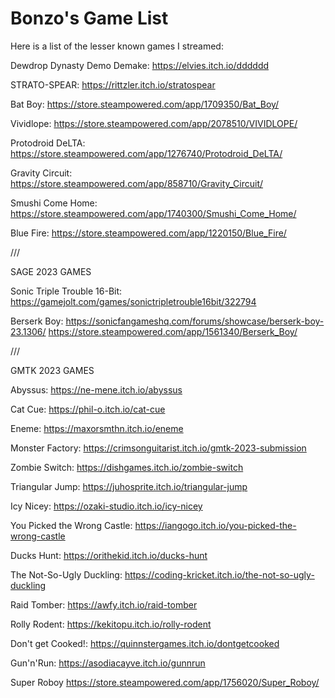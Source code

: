 # Bonzo's Game List

Here is a list of the lesser known games I streamed:

Dewdrop Dynasty Demo Demake: https://elvies.itch.io/dddddd

STRATO-SPEAR: https://rittzler.itch.io/stratospear

Bat Boy: https://store.steampowered.com/app/1709350/Bat_Boy/

Vividlope: https://store.steampowered.com/app/2078510/VIVIDLOPE/

Protodroid DeLTA: https://store.steampowered.com/app/1276740/Protodroid_DeLTA/

Gravity Circuit: https://store.steampowered.com/app/858710/Gravity_Circuit/

Smushi Come Home: https://store.steampowered.com/app/1740300/Smushi_Come_Home/

Blue Fire:
https://store.steampowered.com/app/1220150/Blue_Fire/

///

SAGE 2023 GAMES

Sonic Triple Trouble 16-Bit:
https://gamejolt.com/games/sonictripletrouble16bit/322794

Berserk Boy:
https://sonicfangameshq.com/forums/showcase/berserk-boy-23.1306/
https://store.steampowered.com/app/1561340/Berserk_Boy/

///

GMTK 2023 GAMES

Abyssus:
https://ne-mene.itch.io/abyssus

Cat Cue:
https://phil-o.itch.io/cat-cue

Eneme:
https://maxorsmthn.itch.io/eneme

Monster Factory:
https://crimsonguitarist.itch.io/gmtk-2023-submission

Zombie Switch:
https://dishgames.itch.io/zombie-switch

Triangular Jump:
https://juhosprite.itch.io/triangular-jump

Icy Nicey:
https://ozaki-studio.itch.io/icy-nicey

You Picked the Wrong Castle:
https://iangogo.itch.io/you-picked-the-wrong-castle

Ducks Hunt:
https://orithekid.itch.io/ducks-hunt

The Not-So-Ugly Duckling:
https://coding-kricket.itch.io/the-not-so-ugly-duckling

Raid Tomber:
https://awfy.itch.io/raid-tomber

Rolly Rodent:
https://kekitopu.itch.io/rolly-rodent

Don't get Cooked!:
https://quinnstergames.itch.io/dontgetcooked

Gun'n'Run:
https://asodiacayve.itch.io/gunnrun

Super Roboy
https://store.steampowered.com/app/1756020/Super_Roboy/
